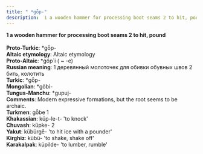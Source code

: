 ```yaml
---
title: " *gȫp-"
description:  1 a wooden hammer for processing boot seams 2 to hit, pound
---
```

<strong> 1 a wooden hammer for processing boot seams 2 to hit, pound</strong><br><br>
<strong>Proto-Turkic</strong>:  *gȫp-<br>
<strong>Altaic etymology</strong>:  Altaic etymology<br>
<strong> Proto-Altaic</strong>:  *gṓp`i ( ~ -e)<br>
<strong>Russian meaning</strong>:  1 деревянный молоточек для обивки обувных швов 2 бить, колотить<br>
<strong>Turkic</strong>:  *gȫp-<br>
<strong>Mongolian</strong>:  *göbi-<br>
<strong>Tungus-Manchu</strong>:  *gupuj-<br>
<strong>Comments</strong>:  Modern expressive formations, but the root seems to be archaic.<br>
<strong>Turkmen</strong>:  gȫbe 1<br>
<strong>Khakassian</strong>:  küp-le-t- 'to knock'<br>
<strong>Chuvash</strong>:  küpke- 2<br>
<strong>Yakut</strong>:  kübürgē- 'to hit ice with a pounder'<br>
<strong>Kirghiz</strong>:  kübü- 'to shake, shake off'<br>
<strong>Karakalpak</strong>:  küpilde- 'to lumber, rumble'<br>


